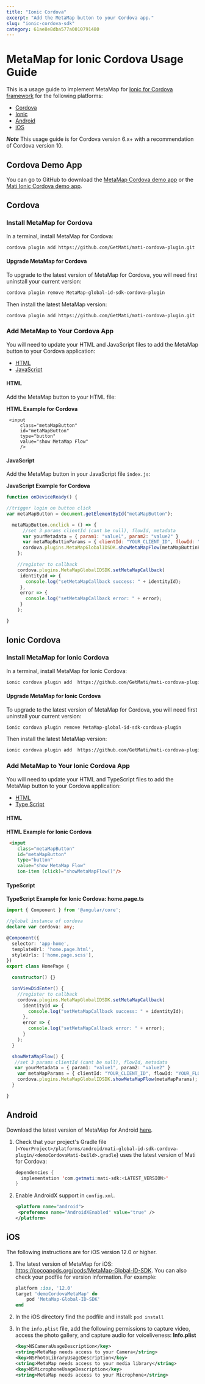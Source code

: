```yaml
---
title: "Ionic Cordova"
excerpt: "Add the MetaMap button to your Cordova app."
slug: "ionic-cordova-sdk"
category: 61ae8e8dba577a0010791480
---
```


# MetaMap for Ionic Cordova Usage Guide

This is a usage guide to implement MetaMap for [Ionic for Cordova framework](https://ionicframework.com/docs/v1/guide/preface.html) for the following platforms:

* [Cordova](#cordova)
* [Ionic](#ionic-cordova)
* [Android](#android)
* [iOS](#ios)

_**Note**_ This usage guide is for Cordova version 6.x+ with a recommendation of Cordova version 10.

## Cordova Demo App

You can go to GitHub to download the [MetaMap Cordova demo app](https://github.com/GetMati/mati-mobile-examples/tree/main/cordovaDemoApp) or the [Mati Ionic Cordova demo app](https://github.com/GetMati/mati-mobile-examples/tree/main/cordovaIonicDemoApp).

## Cordova

### Install MetaMap for Cordova

In a terminal, install MetaMap for Cordova:

```bash
cordova plugin add https://github.com/GetMati/mati-cordova-plugin.git
```

#### Upgrade MetaMap for Cordova
To upgrade to the latest version of MetaMap for Cordova, you will need first uninstall your current version:

```bash
cordova plugin remove MetaMap-global-id-sdk-cordova-plugin
```

Then install the latest MetaMap version:
```bash
cordova plugin add https://github.com/GetMati/mati-cordova-plugin.git
```

### Add MetaMap to Your Cordova App

You will need to update your HTML and JavaScript files to add the MetaMap button to your Cordova application:

* [HTML](#cordova-html)
* [JavaScript](#cordova-javascript)

<a id="cordova-html"></a>
#### HTML

Add the MetaMap button to your HTML file:

**HTML Example for Cordova**
```
 <input
     class="metaMapButton"
     id="metaMapButton"
     type="button"
     value="show MetaMap Flow"
     />
 ```

<a id="cordova-javascript"></a>
#### JavaScript

Add the MetaMap button in your JavaScript file `index.js`:


**JavaScript Example for Cordova**

```js
function onDeviceReady() {

//trigger login on button click
var metaMapButton = document.getElementById("metaMapButton");

  metaMapButton.onclick = () => {
      //set 3 params clientId (cant be null), flowId, metadata
      var yourMetadata = { param1: "value1", param2: "value2" }
      var metaMapButtinParams = { clientId: "YOUR_CLIENT_ID", flowId: "YOUR_FLOW_ID", metadata: yourMetadata }
      cordova.plugins.MetaMapGlobalIDSDK.showMetaMapFlow(metaMapButtinParams)
    };

    //register to callback
    cordova.plugins.MetaMapGlobalIDSDK.setMetaMapCallback(
     identityId => {
       console.log("setMetaMapCallback success: " + identityId);
     },
     error => {
       console.log("setMetaMapCallback error: " + error);
     }
    );

}
 ```

## Ionic Cordova

### Install MetaMap for Ionic Cordova

In a terminal, install MetaMap for Ionic Cordova:

```bash
ionic cordova plugin add  https://github.com/GetMati/mati-cordova-plugin.git
```

#### Upgrade MetaMap for Ionic Cordova
To upgrade to the latest version of MetaMap for Cordova, you will need first uninstall your current version:

```bash
ionic cordova plugin remove MetaMap-global-id-sdk-cordova-plugin
```
Then install the latest MetaMap version:

```bash
ionic cordova plugin add  https://github.com/GetMati/mati-cordova-plugin.git
```

### Add MetaMap to Your Ionic Cordova App

You will need to update your HTML and TypeScript files to add the MetaMap button to your Cordova application:

* [HTML](#ionic-cordova-html)
* [Type Script](#ionic-cordova-typescript)

<a id="ionic-cordova-html"></a>
#### HTML

**HTML Example for Ionic Cordova**
```html
 <input
    class="metaMapButton"
    id="metaMapButton"
    type="button"
    value="show MetaMap Flow"
    ion-item (click)="showMetaMapFlow()"/>
 ```
<a id="ionic-cordova-typescript"></a>
#### TypeScript

**TypeScript Example for Ionic Cordova: home.page.ts**
```ts
import { Component } from '@angular/core';

//global instance of cordova
declare var cordova: any;

@Component({
  selector: 'app-home',
  templateUrl: 'home.page.html',
  styleUrls: ['home.page.scss'],
})
export class HomePage {

  constructor() {}

  ionViewDidEnter() {
    //register to callback
    cordova.plugins.MetaMapGlobalIDSDK.setMetaMapCallback(
      identityId => {
        console.log("setMetaMapCallback success: " + identityId);
      },
      error => {
        console.log("setMetaMapCallback error: " + error);
      }
    );  
  }

  showMetaMapFlow() {
   //set 3 params clientId (cant be null), flowId, metadata
   var yourMetadata = { param1: "value1", param2: "value2" }
    var metaMapParams = { clientId: "YOUR_CLIENT_ID", flowId: "YOUR_FLOW_ID", metadata: yourMetadata }
    cordova.plugins.MetaMapGlobalIDSDK.showMetaMapFlow(metaMapParams);
  }

}
 ```

## Android

Download the latest version of MetaMap for Android [here](https://search.maven.org/artifact/com.getmati/mati-sdk).

1. Check that your project's Gradle file (`<YourProject>/platforms/android/mati-global-id-sdk-cordova-plugin/<demoCordovaMati-build>.gradle`) uses the latest version of Mati for Cordova:

    ```java
    dependencies {
      implementation 'com.getmati:mati-sdk:<LATEST_VERSION>'
    }
    ```

1. Enable AndroidX support in `config.xml`.

   ```xml
   <platform name="android">
   	<preference name="AndroidXEnabled" value="true" />
   </platform>
   ```

## iOS

The following instructions are for iOS version 12.0 or higher.
1.  The latest version of MetaMap for iOS: https://cocoapods.org/pods/MetaMap-Global-ID-SDK.
  You can also check your podfile for version information. For example:
    ```ruby
    platform :ios, '12.0'
    target 'demoCordovaMetaMap' do
        pod 'MetaMap-Global-ID-SDK'
    end
    ```
1. In the iOS directory find the podfile and install:
  `pod install`
1. In the `info.plist` file, add the following permissions to capture video, access the photo gallery, and capture audio for voiceliveness:
  **Info.plist**

    ```xml
    <key>NSCameraUsageDescription</key>
    <string>MetaMap needs access to your Camera</string>
    <key>NSPhotoLibraryUsageDescription</key>
    <string>MetaMap needs access to your media library</string>
    <key>NSMicrophoneUsageDescription</key>
    <string>MetaMap needs access to your Microphone</string>
    ```
